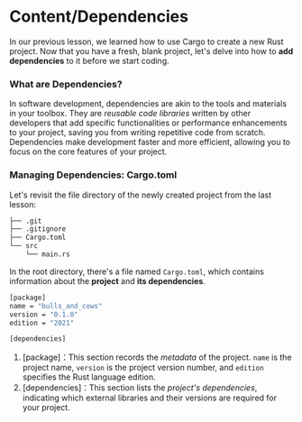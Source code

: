 # Content/**Dependencies**

In our previous lesson, we learned how to use Cargo to create a new Rust project. Now that you have a fresh, blank project, let's delve into how to **add dependencies** to it before we start coding.

### **What are Dependencies?**

In software development, dependencies are akin to the tools and materials in your toolbox. They are *reusable code libraries* written by other developers that add specific functionalities or performance enhancements to your project, saving you from writing repetitive code from scratch. Dependencies make development faster and more efficient, allowing you to focus on the core features of your project.

### **Managing Dependencies: Cargo.toml**

Let's revisit the file directory of the newly created project from the last lesson:

```bash
├── .git
├── .gitignore
├── Cargo.toml
└── src
    └── main.rs
```

In the root directory, there's a file named `Cargo.toml`, which contains information about the **project** and **its dependencies**.

```bash
[package]
name = "bulls_and_cows"
version = "0.1.0"
edition = "2021"

[dependencies]
```

1. [package]：This section records the *metadata* of the project. `name` is the project name, `version` is the project version number, and `edition` specifies the Rust language edition.
2. [dependencies]：This section lists the *project's dependencies*, indicating which external libraries and their versions are required for your project.
